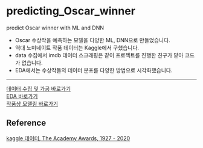 # predicting_Oscar_winner
predict Oscar winner with ML and DNN

* Oscar 수상작을 예측하는 모델을 다양한 ML, DNN으로 만들었습니다. 
* 역대 노미네이트 작품 데이터는 Kaggle에서 구했습니다.
* data 수집에서 imdb 데이터 스크래핑은 같이 프로젝트를 진행한 친구가 맡아 코드가 없습니다. 
* EDA에서는 수상작들의 데이터 분포를 다양한 방법으로 시각화했습니다. 

* * *

[데이터 수집 및 가공 바로가기](https://github.com/kse0202/predicting_Oscar_winner/blob/master/oscar_data.ipynb)  
[EDA 바로가기](https://github.com/kse0202/predicting_Oscar_winner/blob/master/oscar_EDA.ipynb)  
[작품상 모델링 바로가기](https://github.com/kse0202/predicting_Oscar_winner/blob/master/oscar_model_best.ipynb)  



## Reference 
[kaggle 데이터, The Academy Awards, 1927 - 2020](https://www.kaggle.com/unanimad/the-oscar-award)
